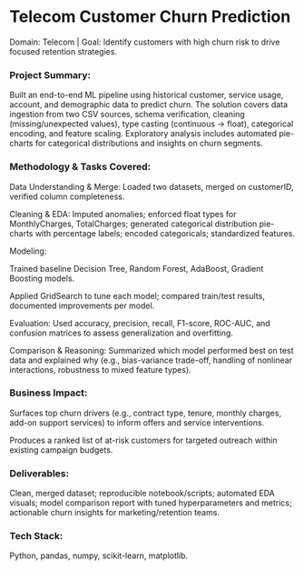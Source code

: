 # Telecom Customer Churn Prediction
Domain: Telecom | Goal: Identify customers with high churn risk to drive focused retention strategies.

### Project Summary:
Built an end-to-end ML pipeline using historical customer, service usage, account, and demographic data to predict churn. The solution covers data ingestion from two CSV sources, schema verification, cleaning (missing/unexpected values), type casting (continuous → float), categorical encoding, and feature scaling. Exploratory analysis includes automated pie-charts for categorical distributions and insights on churn segments.

### Methodology & Tasks Covered:

Data Understanding & Merge: Loaded two datasets, merged on customerID, verified column completeness.

Cleaning & EDA: Imputed anomalies; enforced float types for MonthlyCharges, TotalCharges; generated categorical distribution pie-charts with percentage labels; encoded categoricals; standardized features.

Modeling:

Trained baseline Decision Tree, Random Forest, AdaBoost, Gradient Boosting models.

Applied GridSearch to tune each model; compared train/test results, documented improvements per model.

Evaluation: Used accuracy, precision, recall, F1-score, ROC-AUC, and confusion matrices to assess generalization and overfitting.

Comparison & Reasoning: Summarized which model performed best on test data and explained why (e.g., bias-variance trade-off, handling of nonlinear interactions, robustness to mixed feature types).

### Business Impact:

Surfaces top churn drivers (e.g., contract type, tenure, monthly charges, add-on support services) to inform offers and service interventions.

Produces a ranked list of at-risk customers for targeted outreach within existing campaign budgets.

### Deliverables:

Clean, merged dataset; reproducible notebook/scripts; automated EDA visuals; model comparison report with tuned hyperparameters and metrics; actionable churn insights for marketing/retention teams.

### Tech Stack:
Python, pandas, numpy, scikit-learn, matplotlib.
